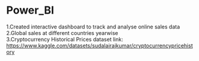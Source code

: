 # Power_BI
1.Created interactive dashboard to track and analyse online sales data<br>
2.Global sales at different countries yearwise<br>
3.Cryptocurrency Historical Prices  <t>dataset link: <href>https://www.kaggle.com/datasets/sudalairajkumar/cryptocurrencypricehistory</href>
